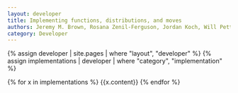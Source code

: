 ```yaml
---
layout: developer
title: Implementing functions, distributions, and moves
authors: Jeremy M. Brown, Rosana Zenil-Ferguson, Jordan Koch, Will Pett
category: Developer
---
```


{% assign developer | site.pages | where "layout", "developer" %}
{% assign implementations | developer | where "category", "implementation" %}

{% for x in implementations %}
{{x.content}}
{% endfor %}
